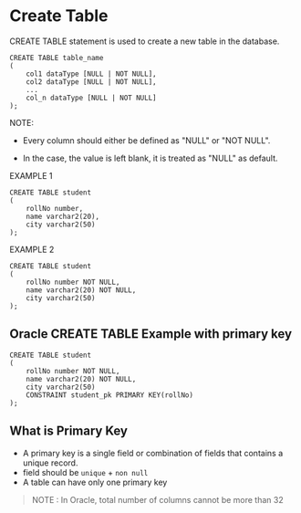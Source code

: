 # Create Table
CREATE TABLE statement is used to create a new table in the database.
```
CREATE TABLE table_name
(
    col1 dataType [NULL | NOT NULL],
    col2 dataType [NULL | NOT NULL],
    ...
    col_n dataType [NULL | NOT NULL]
);
```

NOTE: 
* Every column should either be defined as "NULL" or "NOT NULL".

* In the case, the value is left blank, it is treated as "NULL" as default.


EXAMPLE 1
```
CREATE TABLE student
(
    rollNo number, 
    name varchar2(20), 
    city varchar2(50)
);
```

EXAMPLE 2
```
CREATE TABLE student
(
    rollNo number NOT NULL, 
    name varchar2(20) NOT NULL,
    city varchar2(50)
);
```

## Oracle CREATE TABLE Example with primary key

```
CREATE TABLE student
(
    rollNo number NOT NULL, 
    name varchar2(20) NOT NULL, 
    city varchar2(50)
    CONSTRAINT student_pk PRIMARY KEY(rollNo)
);
```

## What is Primary Key
* A primary key is a single field or combination of fields that contains a unique record.
* field should be `unique` + `non null`
* A table can have only one primary key


> NOTE : In Oracle, total number of columns cannot be more than 32